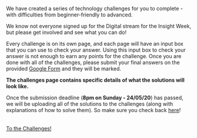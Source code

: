 We have created a series of technology challenges for you to complete - with
difficulties from beginner-friendly to advanced. 

We know not everyone signed up for the Digital stream for the Insight Week, but
please get involved and see what you can do!

Every challenge is on its own page, and each page will have an input box that
you can use to check your answer. Using this input box to check your answer is
not enough to earn any points for the challenge. Once you are done with all of
the challenges, please submit your final answers on the provided [Google Form](https://docs.google.com/forms/d/e/1FAIpQLSdY8CXp1X3GdxRZ8Y8O1Jx5MhLP4eAHbUx_IoBjEGxIM2LD6w/viewform)
and they will be marked.

**The challenges page contains specific details of what the solutions will look
like.**

Once the submission deadline (**8pm on Sunday - 24/05/20**) has passed, we will
be uploading all of the solutions to the challenges (along with explanations of
how to solve them). So make sure you check back [here](./solutions)!

<div style="margin-top: 16px">
    <br><a id="home-button" href="./challenges">To the Challenges!</a><br>
</div>